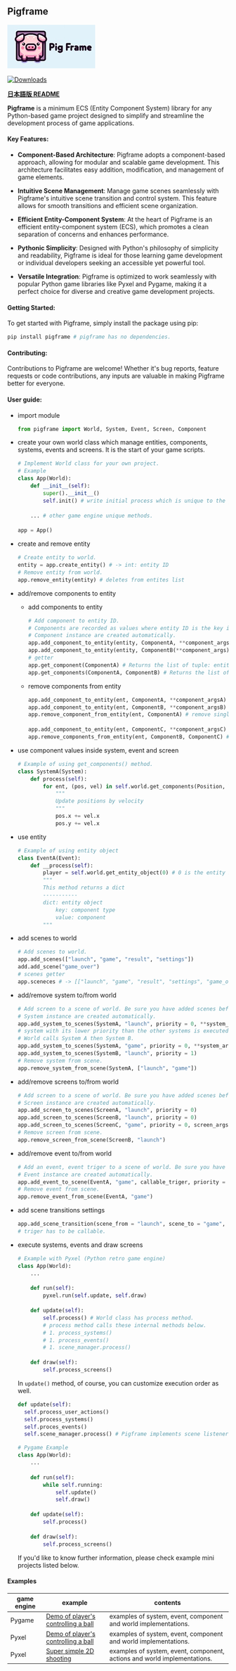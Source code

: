 ## Pigframe
![Pigframe](docs/images/pigframe-logo-rectangle-200x99.jpg)

[![Downloads](https://static.pepy.tech/badge/pigframe)](https://pepy.tech/project/pigframe)

<b>[日本語版 README](docs/README-ja.md)</b>

<b>Pigframe</b> is a minimum ECS (Entity Component System) library for any Python-based game project designed to simplify and streamline the development process of game applications.

#### Key Features:
- <b>Component-Based Architecture</b>: Pigframe adopts a component-based approach, allowing for modular and scalable game development. This architecture facilitates easy addition, modification, and management of game elements.

- <b>Intuitive Scene Management</b>: Manage game scenes seamlessly with Pigframe's intuitive scene transition and control system. This feature allows for smooth transitions and efficient scene organization.

- <b>Efficient Entity-Component System</b>: At the heart of Pigframe is an efficient entity-component system (ECS), which promotes a clean separation of concerns and enhances performance.

- <b>Pythonic Simplicity</b>: Designed with Python's philosophy of simplicity and readability, Pigframe is ideal for those learning game development or individual developers seeking an accessible yet powerful tool.

- <b>Versatile Integration</b>: Pigframe is optimized to work seamlessly with popular Python game libraries like Pyxel and Pygame, making it a perfect choice for diverse and creative game development projects.

#### Getting Started:
To get started with Pigframe, simply install the package using pip:

```bash
pip install pigframe # pigframe has no dependencies.
```

#### Contributing:
Contributions to Pigframe are welcome! Whether it's bug reports, feature requests or code contributions, any inputs are valuable in making Pigframe better for everyone.

#### User guide:

- import module
    ```python
    from pigframe import World, System, Event, Screen, Component
    ```

- create your own world class which manage entities, components, systems, events and screens. It is the start of your game scripts.
    ```python
    # Implement World class for your own project.
    # Example 
    class App(World):
        def __init__(self):
            super().__init__()
            self.init() # write initial process which is unique to the game engine and the game you develop.
        
        ... # other game engine unique methods.
    
    app = App()
    ```

- create and remove entity
    ```python
    # Create entity to world.
    entity = app.create_entity() # -> int: entity ID
    # Remove entity from world.
    app.remove_entity(entity) # deletes from entites list
    ```

- add/remove components to entity
    - add components to entity
        ```python
        # Add component to entity ID.
        # Components are recorded as values where entity ID is the key inside dict.
        # Component instance are created automatically.
        app.add_component_to_entity(entity, ComponentA, **component_args) # ComponentA is not an instance of Component but type.
        app.add_component_to_entity(entity, ComponentB(**component_args)) # This is wrong way of use.
        # getter
        app.get_component(ComponentA) # Returns the list of tuple: entity id which has ComponentA, component object. -> list((int, ComponentA object))
        app.get_components(ComponentA, ComponentB) # Returns the list of tuple: entity id which has ComponentA and ComponentB, component objects.  -> list((int, (ComponentA object, ComponentB object)))
        ```

    - remove components from entity
        ```python
        app.add_component_to_entity(ent, ComponentA, **component_argsA)
        app.add_component_to_entity(ent, ComponentB, **component_argsB)
        app.remove_component_from_entity(ent, ComponentA) # remove single component instance from entity

        app.add_component_to_entity(ent, ComponentC, **component_argsC)
        app.remove_components_from_entity(ent, ComponentB, ComponentC) # remove components instances from entity
        ```

- use component values inside system, event and screen
    ```python
    # Example of using get_components() method.
    class SystemA(System):
        def process(self):
            for ent, (pos, vel) in self.world.get_components(Position, Velocity):
                """
                Update positions by velocity
                """
                pos.x += vel.x
                pos.y += vel.x
    ```

- use entity
    ```python
    # Example of using entity object
    class EventA(Event):
        def __process(self):
            player = self.world.get_entity_object(0) # 0 is the entity ID
            """
            This method returns a dict
            -----------
            dict: entity object
                key: component type
                value: component
            """
    ```

- add scenes to world
    ```python
    # Add scenes to world.
    app.add_scenes(["launch", "game", "result", "settings"])
    add.add_scene("game_over")
    # scenes getter
    app.sceneces # -> [["launch", "game", "result", "settings", "game_over"]
    ```

- add/remove system to/from world
    ```python
    # Add screen to a scene of world. Be sure you have added scenes before adding systems.
    # System instance are created automatically.
    app.add_system_to_scenes(SystemA, "launch", priority = 0, **system_args)
    # system with its lower priority than the other systems is executed in advance., by default 0.
    # World calls System A then System B.
    app.add_system_to_scenes(SystemA, "game", priority = 0, **system_args)
    app.add_system_to_scenes(SystemB, "launch", priority = 1)
    # Remove system from scene.
    app.remove_system_from_scene(SystemA, ["launch", "game"])
    ```

- add/remove screens to/from world
    ```python
    # Add screen to a scene of world. Be sure you have added scenes before adding screens.
    # Screen instance are created automatically.
    app.add_screen_to_scenes(ScreenA, "launch", priority = 0)
    app.add_screen_to_scenes(ScreenB, "launch", priority = 0)
    app.add_screen_to_scenes(ScreenC, "game", priority = 0, screen_args)
    # Remove screen from scene.
    app.remove_screen_from_scene(ScreenB, "launch")
    ```

- add/remove event to/from world
    ```python
    # Add an event, event triger to a scene of world. Be sure you have added scenes before adding events.
    # Event instance are created automatically.
    app.add_event_to_scene(EventA, "game", callable_triger, priority = 0)
    # Remove event from scene.
    app.remove_event_from_scene(EventA, "game")
    ```

- add scene transitions settings
    ```python
    app.add_scene_transition(scene_from = "launch", scene_to = "game", triger = callable_triger)
    # triger has to be callable.
    ```

- execute systems, events and draw screens
    ```python
    # Example with Pyxel (Python retro game engine)
    class App(World):
        ...

        def run(self):
            pyxel.run(self.update, self.draw)

        def update(self):
            self.process() # World class has process method.
            # process method calls these internal methods below.
            # 1. process_systems()
            # 1. process_events()
            # 1. scene_manager.process()

        def draw(self):
            self.process_screens()
    ```

    In `update()` method, of course, you can customize execution order as well.
    ```python
    def update(self):
      self.process_user_actions()
      self.process_systems()
      self.proces_events()
      self.scene_manager.process() # Pigframe implements scene listener and World class use this class to manage scenes.
    ```

    ```python
    # Pygame Example
    class App(World):
        ...
        
        def run(self):
            while self.running:
                self.update()
                self.draw()
                
        def update(self):
            self.process()
        
        def draw(self):
            self.process_screens()
    ```

    If you'd like to know further information, please check example mini projects listed below.

#### Examples
| game engine | example | contents |
| ---- | ----| ---- |
| Pygame | [Demo of player's controlling a ball](https://github.com/passive-radio/pigframe/tree/main/src/pigframe/examples/pygame_control_a_ball) | examples of system, event, component and world implementations. |
| Pyxel | [Demo of player's controlling a ball](https://github.com/passive-radio/pigframe/tree/main/src/pigframe/examples/pyxel_control_a_ball) | examples of system, event, component and world implementations. |
| Pyxel | [Super simple 2D shooting](https://github.com/passive-radio/pigframe/tree/main/src/pigframe/examples/pyxel_2d_shooting) | examples of system, event, component, actions and world implementations. |

